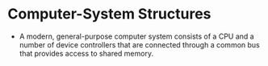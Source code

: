 # Computer-System Structures
- A modern, general-purpose computer system consists of a CPU and a number of device controllers that are connected through a common bus that provides access to shared memory.